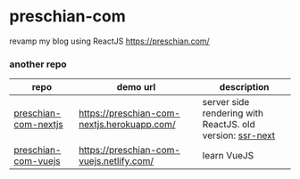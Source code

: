 # preschian-com

revamp my blog using ReactJS https://preschian.com/

### another repo

<table>
  <thead>
    <tr>
      <th>repo</th>
      <th>demo url</th>
      <th>description</th>
    </tr>
  </thead>

  <tbody>
    <tr>
      <td><a href="https://github.com/preschian/preschian-com-nextjs" target="_blank">preschian-com-nextjs</a></td>
      <td><a href="https://preschian-com-nextjs.herokuapp.com/" target="_blank">https://preschian-com-nextjs.herokuapp.com/</a></td>
      <td>
        server side rendering with ReactJS. old version: <a href="https://github.com/preschian/preschian-com/tree/ssr-next">ssr-next</a>
      </td>
    </tr>
    <tr>
      <td><a href="https://github.com/preschian/preschian-com-vuejs" target="_blank">preschian-com-vuejs</a></td>
      <td><a href="https://preschian-com-vuejs.netlify.com/" target="_blank">https://preschian-com-vuejs.netlify.com/</a></td>
      <td>learn VueJS</td>
    </tr>
  </tbody>
</table>
